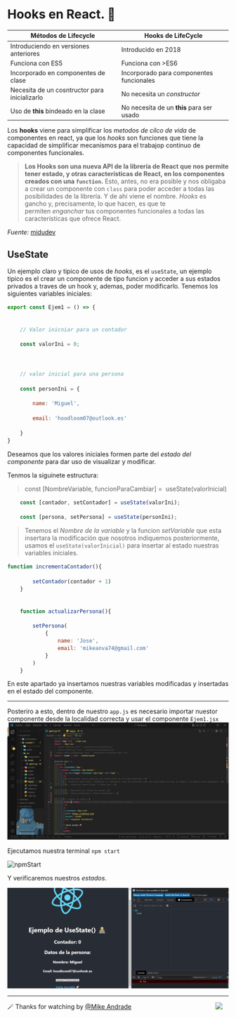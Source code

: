 # Hooks en React. 🤔

|Métodos de Lifecycle | Hooks de LifeCycle |
| --------------------- | -------------------- |
| Introduciendo en versiones anteriores | Introducido en 2018 |
| Funciona con ES5 | Funciona con >ES6 |
| Incorporado en componentes de clase | Incorporado para componentes funcionales |
| Necesita de un cosntructor para inicializarlo | No necesita un *constructor* |
| Uso de **this** bindeado en la clase | No necesita de un **this** para ser usado |

Los **hooks** viene  para simplificar los _metodos de cilco de vida_ de componentes en react, ya que los _hooks_ son funciones que tiene la capacidad de simplificar mecanismos para el trabajop continuo de componentes funcionales.

>**Los Hooks son una nueva API de la librería de React que nos permite tener estado, y otras características de React, en los componentes creados con una `function`.** Esto, antes, no era posible y nos obligaba a crear un componente con `class` para poder acceder a todas las posibilidades de la librería. Y de ahí viene el nombre. _Hooks_ es gancho y, precisamente, lo que hacen, es que te permiten _enganchar_ tus componentes funcionales a todas las características que ofrece React.

_Fuente:_ [midudev](https://midu.dev/react-hooks-introduccion-saca-todo-el-potencial-sin-class/)

## UseState

Un ejemplo claro y tipico de usos de _hooks_, es el `useState`, un ejemplo tipico es el crear un componente de tipo funcion y acceder a sus estados privados a traves de un hook y, ademas, poder modificarlo. Tenemos los siguientes variables iniciales:

````jsx
export const Ejem1 = () => {


    // Valor inicniar para un contador

    const valorIni = 0;

  

    // valor inicial para una persona

    const personIni = {

        name: 'Miguel',

        email: 'hoodloom07@outlook.es'

    }
}
````

Deseamos que los valores iniciales formen parte del _estado del componente_  para dar uso de visualizar y modificar.

Tenmos la siguinete estructura:

>  const [NombreVariable, funcionParaCambiar] =  useState(valorInicial)

````jsx
    const [contador, setContador] = useState(valorIni);

    const [persona, setPersona] = useState(personIni);
````

> Tenemos el _Nombre de la variable_ y la funcion _setVariable_ que esta insertara la modificación que nosotros indiquemos posteriormente, usamos el `useState(valorInicial)` para insertar al estado nuestras variables iniciales.

````jsx
function incrementaContador(){

        setContador(contador + 1)
    }


    function actualizarPersona(){

        setPersona(
            {
                name: 'Jose',
                email: 'mikeanva74@gmail.com'
            }
        )
    }
````
En este apartado ya insertamos nuestras variables modificadas y insertadas en el estado del  componente.

---
Posteriro a esto, dentro de nuestro `app.js` es necesario importar nuestor componente desde la localidad correcta y usar el componente `Ejem1.jsx`
![app.js](https://raw.githubusercontent.com/Mike-std-cpu/OB-ReactJS/main/Information/img/US-1.jpg)

Ejecutamos nuestra terminal `npm start`

![npmStart](https://raw.githubusercontent.com/Mike-std-cpu/OB-ReactJS/main/Information/img/npm-start.gif)

Y verificaremos nuestros _estados_.

![testState](https://raw.githubusercontent.com/Mike-std-cpu/OB-ReactJS/main/Information/img/useState.gif)

---

🪄 Thanks for watching by [@Mike Andrade](https://github.com/Mike-std-cpu)<img align="right" src="https://media2.giphy.com/media/uL23EgTN7oEweMVy7R/200w.webp?cid=ecf05e47ev3qz7stswwx3ottvkvinyaw9bq36k6jao82l1ts&rid=200w.webp&ct=s" width="30">